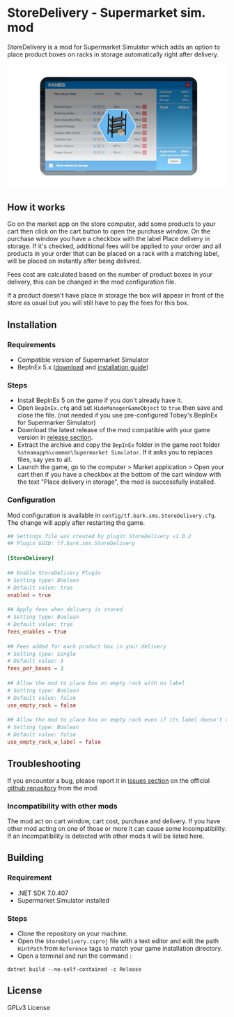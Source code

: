 # StoreDelivery - Supermarket sim. mod

StoreDelivery is a mod for Supermarket Simulator which adds an option to place product boxes on racks in storage automatically right after delivery.

![StoreDelivery banner](./banner.png)

## How it works

Go on the market app on the store computer, add some products to your cart then click on the cart button to open the purchase window. On the purchase window you have a checkbox with the label Place delivery in storage. If it's checked, additional fees will be applied to your order and all products in your order that can be placed on a rack with a matching label, will be placed on instantly after being delivred.

Fees cost are calculated based on the number of product boxes in your delivery, this can be changed in the mod configuration file.

If a product doesn't have place in storage the box will appear in front of the store as usual but you will still have to pay the fees for this box.


## Installation

### Requirements

- Compatible version of Supermarket Simulator
- BepInEx 5.x ([download](https://github.com/BepInEx/BepInEx/releases) and [installation guide](https://docs.bepinex.dev/articles/user_guide/installation/index.html))


### Steps

- Install BepInEx 5 on the game if you don't already have it.
- Open `BepInEx.cfg` and set `HideManagerGameObject` to `true` then save and close the file. (not needed if you use pre-configured Tobey's BepInEx for Supermarker Simulator)
- Download the latest release of the mod compatible with your game version in [release section](https://github.com/Eryux/supermarketsim-storedelivery/releases).
- Extract the archive and copy the `BepInEx` folder in the game root folder `%steamapp%\common\Supermarket Simulator`. If it asks you to replaces files, say yes to all.
- Launch the game, go to the computer > Market application > Open your cart then if you have a checkbox at the bottom of the cart window with the text "Place delivery in storage", the mod is successfully installed.


### Configuration

Mod configuration is available in `config/tf.bark.sms.StoreDelivery.cfg`. The change will apply after restarting the game.

```toml
## Settings file was created by plugin StoreDelivery v1.0.2
## Plugin GUID: tf.bark.sms.StoreDelivery

[StoreDelivery]

## Enable StoreDelivery Plugin
# Setting type: Boolean
# Default value: true
enabled = true

## Apply fees when delivery is stored
# Setting type: Boolean
# Default value: true
fees_enables = true

## Fees added for each product box in your delivery
# Setting type: Single
# Default value: 3
fees_per_boxes = 3

## Allow the mod to place box on empty rack with no label
# Setting type: Boolean
# Default value: false
use_empty_rack = false

## Allow the mod to place box on empty rack even if its label doesn't match with the product
# Setting type: Boolean
# Default value: false
use_empty_rack_w_label = false
```


## Troubleshooting

If you encounter a bug, please report it in [issues section](https://github.com/Eryux/supermarketsim-storedelivery/issues) on the official [github repository](https://github.com/Eryux/supermarketsim-storedelivery/) from the mod.

### Incompatibility with other mods

The mod act on cart window, cart cost, purchase and delivery. If you have other mod acting on one of those or more it can cause some incompatibility. If an incompatibility is detected with other mods it will be listed here.


## Building

### Requirement

- .NET SDK 7.0.407
- Supermarket Simulator installed

### Steps

- Clone the repository on your machine.
- Open the `StoreDelivery.csproj` file with a text editor and edit the path `HintPath` from `Reference` tags to match your game installation directory.
- Open a terminal and run the command :
```
dotnet build --no-self-contained -c Release
```

## License

GPLv3 License